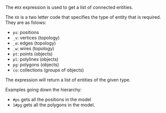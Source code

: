 The `#XX` expression  is used to get a list of connected entities. 

The `XX` is a two letter code that specifies the type of entity that is required. They are as folows:
* `ps`: positions
* `_v`: vertices (topology)
* `_e`: edges (topology)
* `_w`: wires (topology)
* `pt`: points (objects)
* `pl`: polylines (objects)
* `pg`: polygons (objects)
* `co`: collections (groups of objects)

The expression will return a list of entities of the given type.

Examples going down the hierarchy:

* `#ps` gets all the positions in the model
* `1#pg` gets all the polygons in the model.



